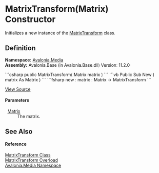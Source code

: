 # MatrixTransform(Matrix) Constructor


Initializes a new instance of the <a href="T_Avalonia_Media_MatrixTransform">MatrixTransform</a> class.



## Definition
**Namespace:** <a href="N_Avalonia_Media">Avalonia.Media</a>  
**Assembly:** Avalonia.Base (in Avalonia.Base.dll) Version: 11.2.0

<Tabs groupId="api-code-preview">
<TabItem value="csharp" label="C#">
```csharp
public MatrixTransform(
	Matrix matrix
)
```
</TabItem>
<TabItem value="vb" label="VB">
```vb
Public Sub New ( 
	matrix As Matrix
)
```
</TabItem>
<TabItem value="fsharp" label="F#">
```fsharp
new : 
        matrix : Matrix -> MatrixTransform
```
</TabItem>
</Tabs>



<a href="https://github.com/AvaloniaUI/Avalonia/tree/master/src/Avalonia.Base/Media/MatrixTransform.cs#L31" title="View the source code">View Source</a>



#### Parameters
<dl><dt>  <a href="T_Avalonia_Matrix">Matrix</a></dt><dd>The matrix.</dd></dl>

## See Also


#### Reference
<a href="T_Avalonia_Media_MatrixTransform">MatrixTransform Class</a>  
<a href="Overload_Avalonia_Media_MatrixTransform__ctor">MatrixTransform Overload</a>  
<a href="N_Avalonia_Media">Avalonia.Media Namespace</a>  
